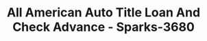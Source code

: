 ---
f_zip-code: 89501
f_state-code: NV
title: All American Auto Title Loan And Check Advance - Sparks-3680
f_phone: 775-358-1113
f_city-only: Reno
f_address: 205 North Mccarran Boulevard Reno
f_location-unique-id: '3680'
slug: all-american-auto-title-loan-and-check-advance---sparks-3680
updated-on: '2024-05-30T13:46:58.046Z'
created-on: '2024-05-30T13:36:59.803Z'
published-on: '2024-05-30T13:54:32.469Z'
f_city-state: cms/city/reno-nv.md
f_company: cms/company/all-american-auto-title-loan-and-check-advance---sparks.md
f_state: cms/state/nevada.md
layout: '[payday-loan].html'
tags: payday-loan
---